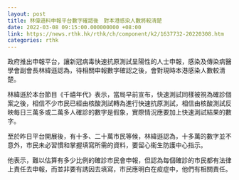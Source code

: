 ```yaml
---
layout: post
title: 林偉遜料申報平台數字確認後　對本港感染人數將較清楚
date: 2022-03-08 09:15:00.000000000 +08:00
link: https://news.rthk.hk/rthk/ch/component/k2/1637732-20220308.htm
categories: rthk
---
```


政府推出申報平台，讓新冠病毒快速抗原測試呈陽性的人士申報，感染及傳染病醫學會副會長林緯遜認為，待相關申報數字確認之後，會對現時本港感染人數較清楚。

林緯遜於本台節目《千禧年代》表示，當局早前宣布，快速測試同樣被視為確診個案之後，相信不少巿民已經由核酸測試轉為進行快速抗原測試，相信由核酸測試反映每日三萬多或二萬多人確診的數字是假象，實際情況應要加上快速測試結果的數字。

至於昨日平台開展後，有十多、二十萬巿民等候，林緯遜認為，十多萬的數字並不意外，巿民未必習慣和掌握填寫所需的資料，要留心衞生防護中心指示。

他表示，難以估算有多少比例的確診巿民會申報，但認為每個確診的巿民都有法律上責任去申報，而並非要有誘因去填寫，巿民應明白在疫症中，他們有相關責任。
